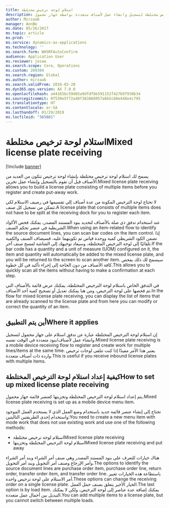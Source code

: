 ```yaml
---
title: استلام لوحة ترخيص مختلطة
description: يصف هذا الموضوع كيفية استخدام استلام لوحة ترخيص مختلطة‬ لتسجيل وانشاء عمل لأصناف متعددة بواسطة جهاز محمول.
author: Mirzaab
manager: AnnBe
ms.date: 05/26/2017
ms.topic: article
ms.prod: ''
ms.service: dynamics-ax-applications
ms.technology: ''
ms.search.form: WHSRFAutoConfirm
audience: Application User
ms.reviewer: josaw
ms.search.scope: Core, Operations
ms.custom: 269384
ms.search.region: Global
ms.author: mirzaab
ms.search.validFrom: 2016-02-28
ms.dyn365.ops.version: AX 7.0.0
ms.openlocfilehash: a44165bc59d65a9dfdf8e591152f427b97930b34
ms.sourcegitcommit: 0f530e5f72a40f383868957a6b5cb0e446e4c795
ms.translationtype: HT
ms.contentlocale: ar-SA
ms.lasthandoff: 01/29/2019
ms.locfileid: "365881"
---
```

# <a name="mixed-license-plate-receiving"></a><span data-ttu-id="1fd5e-103">استلام لوحة ترخيص مختلطة</span><span class="sxs-lookup"><span data-stu-id="1fd5e-103">Mixed license plate receiving</span></span>

[!include [banner](../includes/banner.md)]

<span data-ttu-id="1fd5e-104">يسمح لك استلام لوحة ترخيص مختلطة بإنشاء لوحة ترخيص تتكون من العديد من الأصناف قبل أن تقوم بالتسجيل وإنشاء عمل تخزين.</span><span class="sxs-lookup"><span data-stu-id="1fd5e-104">Mixed license plate receiving allows you to build a license plate consisting of multiple items before you register and create put-away work.</span></span> 

<span data-ttu-id="1fd5e-105">لا تحتاج لوحة الترخيص المكونة من عدة أصناف إلى تقسيمها في رصيف الاستلام لكي تتمكن من تسجيل كل صنف.</span><span class="sxs-lookup"><span data-stu-id="1fd5e-105">A license plate that consists of multiple items does not have to be split at the receiving dock for you to register each item.</span></span> 

<span data-ttu-id="1fd5e-106">عند استخدام تدفق ذي صلة بالأصناف لتحديد بنود المستند المصدر، يمكنك فحص الأكواد الشريطية في عنصر تحكم الصنف.</span><span class="sxs-lookup"><span data-stu-id="1fd5e-106">When using an item-related flow to identify the source document lines, you can scan bar codes on the item control.</span></span> <span data-ttu-id="1fd5e-107">إذا تضمن الكود الشريطي كمية ووحدة قياس تم تكوينهما عليه، فسيضاف الصنف والكمية تلقائيًا إلى لوحة الترخيص المختلطة، وسيعاد توجيهك إلى الشاشة لمسح صنف آخر.</span><span class="sxs-lookup"><span data-stu-id="1fd5e-107">If the bar code has a quantity and a unit of measure (UOM) configured on it, the item and quantity will automatically be added to the mixed license plate, and you will be returned to the screen to scan another item.</span></span> <span data-ttu-id="1fd5e-108">سيسمح لك ذلك بفحص كافة الأصناف من دون الحاجة إلى إجراء تأكيد في كل خطوة.</span><span class="sxs-lookup"><span data-stu-id="1fd5e-108">This allows you to quickly scan all the items without having to make a confirmation at each step.</span></span> 

<span data-ttu-id="1fd5e-109">في التدفق الخاص باستلام لوحة الترخيص المختلطة، يمكنك عرض قائمة بالأصناف التي تم فحصها على لوحة الترخيص، ومن هنا يمكنك تعديل أو تصحيح كمية أحد الأصناف.</span><span class="sxs-lookup"><span data-stu-id="1fd5e-109">In the flow for mixed license plate receiving, you can display the list of items that are already scanned to the license plate and from here you can modify or correct the quantity of an item.</span></span>

## <a name="where-it-applies"></a><span data-ttu-id="1fd5e-110">أين يتم التطبيق</span><span class="sxs-lookup"><span data-stu-id="1fd5e-110">Where it applies</span></span>

<span data-ttu-id="1fd5e-111">إن استلام لوحة الترخيص المختلطة‬ عبارة عن تدفق استلام على جهاز محمول لتسجيل وانشاء عمل لأصناف/بنود متعددة في الوقت نفسه.</span><span class="sxs-lookup"><span data-stu-id="1fd5e-111">Mixed license plate receiving is a mobile device receiving flow to register and create work for multiple lines/items at the same time.</span></span> <span data-ttu-id="1fd5e-112">يعتبر هذا الأمر مفيدًا إذا كنت تتلقى لوحات ترخيص واردة ذات أصناف متعددة.</span><span class="sxs-lookup"><span data-stu-id="1fd5e-112">This is useful if you receive inbound license plates with multiple items.</span></span> 

## <a name="how-to-set-up-mixed-license-plate-receiving"></a><span data-ttu-id="1fd5e-113">كيفية إعداد استلام ‏‫لوحة الترخيص‬ المختلطة</span><span class="sxs-lookup"><span data-stu-id="1fd5e-113">How to set up mixed license plate receiving</span></span>
<span data-ttu-id="1fd5e-114">يتم إعداد استلام ‏‫لوحة الترخيص‬ المختلطة وتخزينها كعنصر قائمة جهاز محمول.</span><span class="sxs-lookup"><span data-stu-id="1fd5e-114">Mixed license plate receiving is set up as a mobile device menu item.</span></span>

<span data-ttu-id="1fd5e-115">تحتاج إلى إنشاء عنصر قائمة جديد باستخدام وضع العمل الذي لا يستخدم العمل الموجود واستخدام إحدى الطريقتين التاليتين:</span><span class="sxs-lookup"><span data-stu-id="1fd5e-115">You need to create a new menu item with mode work that does not use existing work and use one of the following methods:</span></span>

- <span data-ttu-id="1fd5e-116">استلام لوحة ترخيص مختلطة</span><span class="sxs-lookup"><span data-stu-id="1fd5e-116">Mixed license plate receiving</span></span>
- <span data-ttu-id="1fd5e-117">استلام ‏‫لوحة الترخيص‬ المختلطة وتخزينها</span><span class="sxs-lookup"><span data-stu-id="1fd5e-117">Mixed license plate receiving and put away</span></span>

<span data-ttu-id="1fd5e-118">هناك خيارات للتعرف على بنود المستند المصدر وهي صنف أمر الشراء وبند أمر الشراء وأمر الإرجاع‬ وصنف أمر التحويل‬ وبند أمر التحويل.</span><span class="sxs-lookup"><span data-stu-id="1fd5e-118">The options to identify the source document lines are purchase order item, purchase order line, return order, transfer order item, and transfer order line.</span></span> <span data-ttu-id="1fd5e-119">باستطاعة هذه الخيارات تغيير أمر الاستلام على لوحة ترخيص واحدة.</span><span class="sxs-lookup"><span data-stu-id="1fd5e-119">These options can change the receiving order on a single license plate.</span></span> <span data-ttu-id="1fd5e-120">الخيار الأخير يتعلق بصنف حمل العمل.</span><span class="sxs-lookup"><span data-stu-id="1fd5e-120">The last option is by load item.</span></span> <span data-ttu-id="1fd5e-121">يمكنك إضافة عدة عناصر إلى لوحة الترخيص، ولكن لا يمكنك التبديل بين أحمال عمل متعددة.</span><span class="sxs-lookup"><span data-stu-id="1fd5e-121">You can add multiple items to a license plate, but you cannot switch between multiple loads.</span></span>

